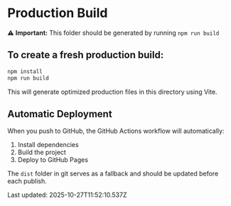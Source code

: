 # Production Build

⚠️ **Important:** This folder should be generated by running `npm run build`

## To create a fresh production build:

```bash
npm install
npm run build
```

This will generate optimized production files in this directory using Vite.

## Automatic Deployment

When you push to GitHub, the GitHub Actions workflow will automatically:
1. Install dependencies
2. Build the project
3. Deploy to GitHub Pages

The `dist` folder in git serves as a fallback and should be updated before each publish.

Last updated: 2025-10-27T11:52:10.537Z
